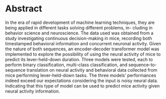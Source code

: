 # Abstract

In the era of rapid development of machine learning techniques, they are being applied in different tasks solving different problems, 
in- cluding in behavior science and neuroscience. The data used was obtained from a study investigating continuous decision-making in mice, 
recording both timestamped behavioral information and concurrent neuronal activity. Given the nature of both sequences, 
an encoder-decoder transformer model was implemented to explore the possibility of using the neural activity of mice to predict 
its lever-held-down duration. Three models were tested, each to perform binary classification, multi-class classification, 
and sequence-to-sequence translation on neural activity and behavioral data collected from mice performing lever-held-down tasks. 
The three models’ performances indeed exceed our expectations considering the input is noisy neural data. 
Indicating that this type of model can be used to predict mice activity given neural activity information.

